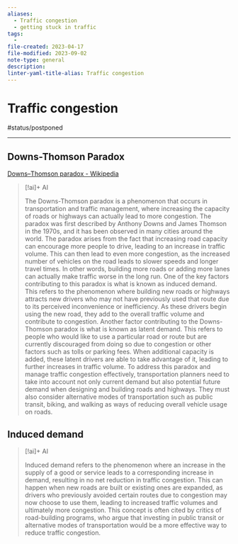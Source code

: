 ```yaml
---
aliases:
  - Traffic congestion
  - getting stuck in traffic
tags:
  - 
file-created: 2023-04-17
file-modified: 2023-09-02
note-type: general
description: 
linter-yaml-title-alias: Traffic congestion
---
```


# Traffic congestion

#status/postponed

---

## Downs-Thomson Paradox

[Downs–Thomson paradox - Wikipedia](https://en.wikipedia.org/wiki/Downs%E2%80%93Thomson_paradox)
> [!ai]+ AI
>
> The Downs-Thomson paradox is a phenomenon that occurs in transportation and traffic management, where increasing the capacity of roads or highways can actually lead to more congestion. The paradox was first described by Anthony Downs and James Thomson in the 1970s, and it has been observed in many cities around the world.
> The paradox arises from the fact that increasing road capacity can encourage more people to drive, leading to an increase in traffic volume. This can then lead to even more congestion, as the increased number of vehicles on the road leads to slower speeds and longer travel times. In other words, building more roads or adding more lanes can actually make traffic worse in the long run.
> One of the key factors contributing to this paradox is what is known as induced demand. This refers to the phenomenon where building new roads or highways attracts new drivers who may not have previously used that route due to its perceived inconvenience or inefficiency. As these drivers begin using the new road, they add to the overall traffic volume and contribute to congestion.
> Another factor contributing to the Downs-Thomson paradox is what is known as latent demand. This refers to people who would like to use a particular road or route but are currently discouraged from doing so due to congestion or other factors such as tolls or parking fees. When additional capacity is added, these latent drivers are able to take advantage of it, leading to further increases in traffic volume.
> To address this paradox and manage traffic congestion effectively, transportation planners need to take into account not only current demand but also potential future demand when designing and building roads and highways. They must also consider alternative modes of transportation such as public transit, biking, and walking as ways of reducing overall vehicle usage on roads.

## Induced demand

> [!ai]+ AI
>
> Induced demand refers to the phenomenon where an increase in the supply of a good or service leads to a corresponding increase in demand, resulting in no net reduction in traffic congestion. This can happen when new roads are built or existing ones are expanded, as drivers who previously avoided certain routes due to congestion may now choose to use them, leading to increased traffic volumes and ultimately more congestion. This concept is often cited by critics of road-building programs, who argue that investing in public transit or alternative modes of transportation would be a more effective way to reduce traffic congestion.
